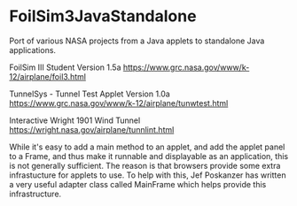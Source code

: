 # FoilSim3JavaStandalone
Port of various NASA projects from a Java applets to standalone Java applications.

FoilSim III Student Version 1.5a
https://www.grc.nasa.gov/www/k-12/airplane/foil3.html

TunnelSys - Tunnel Test Applet Version 1.0a
https://www.grc.nasa.gov/www/k-12/airplane/tunwtest.html

Interactive Wright 1901 Wind Tunnel
https://wright.nasa.gov/airplane/tunnlint.html

While it's easy to add a main method to an applet, and add the applet panel to a Frame, and thus make it runnable and displayable as an application, this is not generally sufficient. The reason is that browsers provide some extra infrastucture for applets to use. To help with this, Jef Poskanzer has written a very useful adapter class called MainFrame which helps provide this infrastructure. 
